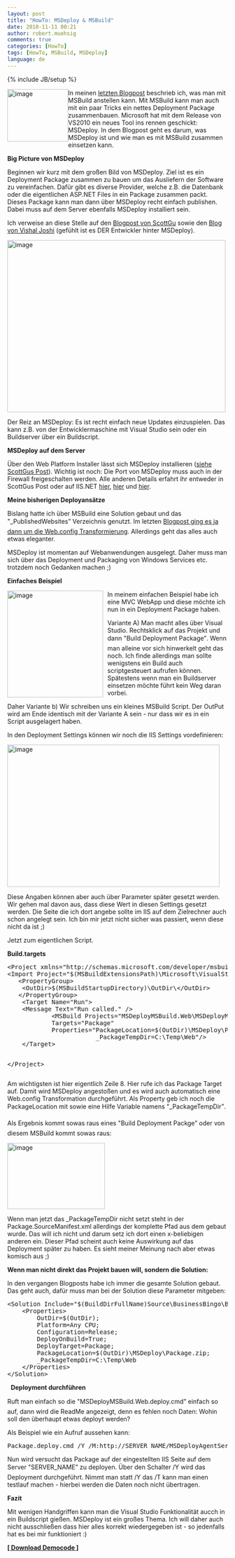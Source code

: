 ```yaml
---
layout: post
title: "HowTo: MSDeploy & MSBuild"
date: 2010-11-11 00:21
author: robert.muehsig
comments: true
categories: [HowTo]
tags: [HowTo, MSBuild, MSDeploy]
language: de
---
```

{% include JB/setup %}
<p><a href="{{BASE_PATH}}/assets/wp-images-de/image1093.png"><img style="border-bottom: 0px; border-left: 0px; margin: 0px; display: inline; border-top: 0px; border-right: 0px" title="image" border="0" alt="image" align="left" src="{{BASE_PATH}}/assets/wp-images-de/image_thumb275.png" width="139" height="120" /></a> </p>  <p>In meinen <a href="{{BASE_PATH}}/2010/11/04/howto-web-config-transformations-mit-msbuid/">letzten Blogpost</a> beschrieb ich, was man mit MSBuild anstellen kann. Mit MSBuild kann man auch mit ein paar Tricks ein nettes Deployment Package zusammenbauen. Microsoft hat mit dem Release von VS2010 ein neues Tool ins rennen geschickt: MSDeploy. In dem Blogpost geht es darum, was MSDeploy ist und wie man es mit MSBuild zusammen einsetzen kann.</p>  <p><strong>Big Picture von MSDeploy</strong></p>  <p>Beginnen wir kurz mit dem großen Bild von MSDeploy. Ziel ist es ein Deployment Package zusammen zu bauen um das Ausliefern der Software zu vereinfachen. Dafür gibt es diverse Provider, welche z.B. die Datenbank oder die eigentlichen ASP.NET Files in ein Package zusammen packt. Dieses Package kann man dann über MSDeploy recht einfach publishen. Dabei muss auf dem Server ebenfalls MSDeploy installiert sein. </p>  <p>Ich verweise an diese Stelle auf den <a href="http://weblogs.asp.net/scottgu/archive/2010/09/13/automating-deployment-with-microsoft-web-deploy.aspx">Blogpost von ScottGu</a> sowie den <a href="http://vishaljoshi.blogspot.com/2009/03/how-does-web-deployment-with-vs-10.html">Blog von Vishal Joshi</a> (gefühlt ist es DER Entwickler hinter MSDeploy).</p>  <p><a href="{{BASE_PATH}}/assets/wp-images-de/image1094.png"><img style="border-bottom: 0px; border-left: 0px; display: inline; border-top: 0px; border-right: 0px" title="image" border="0" alt="image" src="{{BASE_PATH}}/assets/wp-images-de/image_thumb276.png" width="499" height="393" /></a> </p>  <p>Der Reiz an MSDeploy: Es ist recht einfach neue Updates einzuspielen. Das kann z.B. von der Entwicklermaschine mit Visual Studio sein oder ein Buildserver über ein Buildscript.</p>  <p><strong>MSDeploy auf dem Server</strong></p>  <p>Über den Web Platform Installer lässt sich MSDeploy installieren (<a href="http://weblogs.asp.net/scottgu/archive/2010/09/13/automating-deployment-with-microsoft-web-deploy.aspx">siehe ScottGus Post</a>). Wichtig ist noch: Die Port von MSDeploy muss auch in der Firewall freigeschalten werden. Alle anderen Details erfahrt ihr entweder in ScottGus Post oder auf IIS.NET <a href="http://www.iis.net/download/webdeploy">hier</a>, <a href="http://learn.iis.net/page.aspx/421/installing-web-deploy/">hier</a> und <a href="http://learn.iis.net/page.aspx/516/configure-the-web-deployment-handler/">hier</a>.</p>  <p><strong>Meine bisherigen Deployansätze</strong></p>  <p>Bislang hatte ich über MSBuild eine Solution gebaut und das "_PublishedWebsites” Verzeichnis genutzt. Im letzten <a href="{{BASE_PATH}}/2010/11/04/howto-web-config-transformations-mit-msbuid/">Blogpost ging es ja dann um die Web.config Transformierung</a>. Allerdings geht das alles auch etwas eleganter. </p>  <p>MSDeploy ist momentan auf Webanwendungen ausgelegt. Daher muss man sich über das Deployment und Packaging von Windows Services etc. trotzdem noch Gedanken machen ;) </p>  <p><strong>Einfaches Beispiel</strong></p>  <p><a href="{{BASE_PATH}}/assets/wp-images-de/image1095.png"><img style="border-bottom: 0px; border-left: 0px; margin: 0px 10px 0px 0px; display: inline; border-top: 0px; border-right: 0px" title="image" border="0" alt="image" align="left" src="{{BASE_PATH}}/assets/wp-images-de/image_thumb277.png" width="219" height="244" /></a> </p>  <p>In meinem einfachen Beispiel habe ich eine MVC WebApp und diese möchte ich nun in ein Deployment Package haben.</p>  <p>Variante A) Man macht alles über Visual Studio. Rechtsklick auf das Projekt und dann "Build Deployment Package”. Wenn man alleine vor sich hinwerkelt geht das noch. Ich finde allerdings man sollte wenigstens ein Build auch scriptgesteuert aufrufen können. Spätestens wenn man ein Buildserver einsetzen möchte führt kein Weg daran vorbei. </p>  <p>Daher Variante b) Wir schreiben uns ein kleines MSBuild Script. Der OutPut wird am Ende identisch mit der Variante A sein - nur dass wir es in ein Script ausgelagert haben.</p>  <p>In den Deployment Settings können wir noch die IIS Settings vordefinieren:</p>  <p><a href="{{BASE_PATH}}/assets/wp-images-de/image1096.png"><img style="border-bottom: 0px; border-left: 0px; display: inline; border-top: 0px; border-right: 0px" title="image" border="0" alt="image" src="{{BASE_PATH}}/assets/wp-images-de/image_thumb278.png" width="485" height="325" /></a> </p>  <p>Diese Angaben können aber auch über Parameter später gesetzt werden. Wir gehen mal davon aus, dass diese Wert in diesen Settings gesetzt werden. Die Seite die ich dort angebe sollte im IIS auf dem Zielrechner auch schon angelegt sein. Ich bin mir jetzt nicht sicher was passiert, wenn diese nicht da ist ;)</p>  <p>Jetzt zum eigentlichen Script.</p>  <p><strong>Build.targets</strong></p>  <div style="padding-bottom: 0px; margin: 0px; padding-left: 0px; padding-right: 0px; display: inline; float: none; padding-top: 0px" id="scid:812469c5-0cb0-4c63-8c15-c81123a09de7:149fb331-dd53-43b8-98b9-4c6cede97d10" class="wlWriterEditableSmartContent"><pre name="code" class="c#">&lt;Project xmlns="http://schemas.microsoft.com/developer/msbuild/2003" DefaultTargets="Run"&gt;
&lt;Import Project="$(MSBuildExtensionsPath)\Microsoft\VisualStudio\v10.0\WebApplications\Microsoft.WebApplication.targets" /&gt;
   &lt;PropertyGroup&gt;
	&lt;OutDir&gt;$(MSBuildStartupDirectory)\OutDir\&lt;/OutDir&gt;
   &lt;/PropertyGroup&gt;
	&lt;Target Name="Run"&gt;
	&lt;Message Text="Run called." /&gt;
			&lt;MSBuild Projects="MSDeployMSBuild.Web\MSDeployMSBuild.Web.csproj"
            Targets="Package"
			Properties="PackageLocation=$(OutDir)\MSDeploy\Package.zip;
						_PackageTempDir=C:\Temp\Web"/&gt;
	&lt;/Target&gt;

&lt;/Project&gt;
 </pre></div>

<p>Am wichtigsten ist hier eigentlich Zeile 8. Hier rufe ich das Package Target auf. Damit wird MSDeploy angestoßen und es wird auch automatisch eine Web.config Transformation durchgeführt. Als Property geb ich noch die PackageLocation mit sowie eine Hilfe Variable namens "_PackageTempDir”.</p>

<p>Als Ergebnis kommt sowas raus eines "Build Deployment Packge” oder von diesem MSBuild kommt sowas raus:</p>

<p><a href="{{BASE_PATH}}/assets/wp-images-de/image1097.png"><img style="border-bottom: 0px; border-left: 0px; display: inline; border-top: 0px; border-right: 0px" title="image" border="0" alt="image" src="{{BASE_PATH}}/assets/wp-images-de/image_thumb279.png" width="223" height="151" /></a></p>

<p>Wenn man jetzt das _PackageTempDir nicht setzt steht in der Package.SourceManifest.xml allerdings der komplette Pfad aus dem gebaut wurde. Das will ich nicht und darum setz ich dort einen x-beliebigen anderen ein. Dieser Pfad scheint auch keine Auswirkung auf das Deployment später zu haben. Es sieht meiner Meinung nach aber etwas komisch aus ;)</p>

<p><strong>Wenn man nicht direkt das Projekt bauen will, sondern die Solution:</strong></p>

<p>In den vergangen Blogposts habe ich immer die gesamte Solution gebaut. Das geht auch, dafür muss man bei der Solution diese Parameter mitgeben:</p>

<div style="padding-bottom: 0px; margin: 0px; padding-left: 0px; padding-right: 0px; display: inline; float: none; padding-top: 0px" id="scid:812469c5-0cb0-4c63-8c15-c81123a09de7:736ace6f-0a21-4ad4-878d-bdb0b634cca8" class="wlWriterEditableSmartContent"><pre name="code" class="c#">&lt;Solution Include="$(BuildDirFullName)Source\BusinessBingo\BusinessBingo.sln"&gt;
	&lt;Properties&gt;	
		OutDir=$(OutDir);
      	Platform=Any CPU;
     	Configuration=Release;
      	DeployOnBuild=True;
      	DeployTarget=Package;
      	PackageLocation=$(OutDir)\MSDeploy\Package.zip;
      	_PackageTempDir=C:\Temp\Web
	&lt;/Properties&gt;
&lt;/Solution&gt;</pre></div>

<p>&#160; <strong>Deployment durchführen</strong></p>

<p>Ruft man einfach so die "MSDeployMSBuild.Web.deploy.cmd” einfach so auf, dann wird die ReadMe angezeigt, denn es fehlen noch Daten: Wohin soll den überhaupt etwas deployt werden? </p>

<p>Als Beispiel wie ein Aufruf aussehen kann:</p>

<div style="padding-bottom: 0px; margin: 0px; padding-left: 0px; padding-right: 0px; display: inline; float: none; padding-top: 0px" id="scid:812469c5-0cb0-4c63-8c15-c81123a09de7:26c6d4c4-5337-481c-9d01-d5097f7f8d53" class="wlWriterEditableSmartContent"><pre name="code" class="c#">Package.deploy.cmd /Y /M:http://SERVER_NAME/MSDeployAgentService /U:USERDATEN /P:PASSWORT</pre></div>

<p>Nun wird versucht das Package auf der eingestellten IIS Seite auf dem Server "SERVER_NAME” zu deployen. Über den Schalter /Y wird das Deployment durchgeführt. Nimmt man statt /Y das /T kann man einen testlauf machen - hierbei werden die Daten noch nicht übertragen.</p>

<p><strong>Fazit</strong></p>

<p>Mit wenigen Handgriffen kann man die Visual Studio Funktionalität aucch in ein Buildscript gießen. MSDeploy ist ein großes Thema. Ich will daher auch nicht ausschließen dass hier alles korrekt wiedergegeben ist - so jedenfalls hat es bei mir funktioniert :)</p>

<p><strong><a href="{{BASE_PATH}}/assets/files/democode/msdeploymsbuild/msdeploymsbuild.zip">[ Download Democode ]</a></strong></p>
